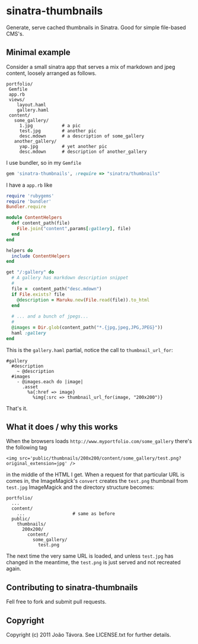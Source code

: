 # sinatra-thumbnails

Generate, serve cached thumbnails in Sinatra. Good for simple file-based CMS's.

## Minimal example

Consider a small sinatra app that serves a mix of markdown and jpeg content,
loosely arranged as follows.

```
portfolio/
 Gemfile
 app.rb
 views/
    layout.haml
    gallery.haml
 content/
   some_gallery/
     1.jpg           # a pic
     test.jpg        # another pic
     desc.mdown      # a description of some_gallery
   another_gallery/
     yap.jpg         # yet another pic
     desc.mdown      # description of another_gallery             
```

I use bundler, so in my `Gemfile`

```ruby
gem 'sinatra-thumbnails', :require => "sinatra/thumbnails"
```

I have a `app.rb` like

```ruby
require 'rubygems'
require 'bundler'
Bundler.require

module ContentHelpers
  def content_path(file)
    File.join("content",params[:gallery], file)
  end
end

helpers do
  include ContentHelpers
end

get "/:gallery" do
  # A gallery has markdown description snippet 
  #
  file =  content_path("desc.mdown")
  if File.exists? file
    @description = Maruku.new(File.read(file)).to_html
  end
  
  # ... and a bunch of jpegs...
  # 
  @images = Dir.glob(content_path("*.{jpg,jpeg,JPG,JPEG}"))
  haml :gallery
end
```

This is the `gallery.haml` partial, notice the call to `thumbnail_url_for`:

```
#gallery
  #description
    ~ @description
  #images
    - @images.each do |image|
      .asset
        %a{:href => image}
          %img{:src => thumbnail_url_for(image, "200x200")}
```  

That's it.

## What it does / why this works

When the browsers loads `http://www.myportfolio.com/some_gallery` there's the
following tag

```
<img src='public/thumbnails/200x200/content/some_gallery/test.png?original_extension=jpg' />
```    

in the middle of the HTML I get. When a request for that particular URL is comes
in, the ImageMagick's `convert` creates the `test.png` thumbnail from `test.jpg`
ImageMagick and the directory structure becomes:

```
portfolio/
  ...
  content/
    ...                  # same as before
  public/
    thumbnails/
      200x200/
        content/
          some_gallery/
            test.png
```    

The next time the very same URL is loaded, and unless `test.jpg` has changed in
the meantime, the `test.png` is just served and not recreated again.

## Contributing to sinatra-thumbnails 

Fell free to fork and submit pull requests. 

## Copyright

Copyright (c) 2011 João Távora. See LICENSE.txt for
further details.


